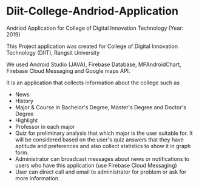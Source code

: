 # Diit-College-Andriod-Application
Andriod Application for College of Digital Innovation Technology (Year: 2019)


This Project application was created for College of Digital Innovation Technology (DIIT), Rangsit University

We used Android Studio (JAVA), Firebase Database, MPAndroidChart, Firebase Cloud Messaging and Google maps API.

It is an application that collects information about the college such as 
 - News
 - History
 - Major & Course in Bachelor's Degree, Master's Degree and Doctor's Degree
 - Highlight
 - Professor in each major
 - Quiz for preliminary analysis that which major is the user suitable for. It will be considered based on the user's quiz answers that they have aptitude and preferences and also collect statistics to show it in graph form.
 - Administrator can broadcast messages about news or notifications to users who have this application (use Firebase Cloud Messaging)
 - User can direct call and email to administrator for problem or ask for more information.

